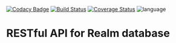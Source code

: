 [![Codacy Badge](https://api.codacy.com/project/badge/Grade/1e01f2b18feb4f6eacf71211f661bb7f)](https://app.codacy.com/app/dubstylee/node-realm-api?utm_source=github.com&utm_medium=referral&utm_content=dubstylee/node-realm-api&utm_campaign=Badge_Grade_Dashboard)
[![Build Status](https://travis-ci.org/dubstylee/node-realm-api.svg?branch=master)](https://travis-ci.org/dubstylee/node-realm-api)
[![Coverage Status](https://coveralls.io/repos/github/dubstylee/node-realm-api/badge.svg?branch=master)](https://coveralls.io/github/dubstylee/node-realm-api?branch=master)
![language](https://img.shields.io/badge/language-javascript-yellow.svg)

# RESTful API for Realm database
